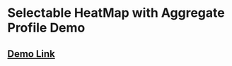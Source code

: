 # Selectable HeatMap with Aggregate Profile Demo


## [Demo Link](https://yuehchun.github.io/cht2021_demo/ "HeatMap Demo - CHT(YuehChun)")